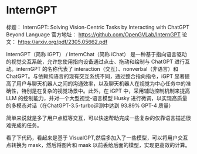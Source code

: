 # InternGPT

标题： InternGPT: Solving Vision-Centric Tasks by Interacting with ChatGPT Beyond Language
官方地址： https://github.com/OpenGVLab/InternGPT
论文： https://arxiv.org/pdf/2305.05662.pdf

InternGPT（简称 iGPT） / InternChat（简称 iChat） 是一种基于指向语言驱动的视觉交互系统，允许您使用指向设备通过点击、拖动和绘制与 ChatGPT 进行互动。internGPT 的名称代表了 interaction（交互）、nonverbal（非语言）和 ChatGPT。与依赖纯语言的现有交互系统不同，通过整合指向指令，iGPT 显著提高了用户与聊天机器人之间的沟通效率，以及聊天机器人在视觉为中心任务中的准确性，特别是在复杂的视觉场景中。此外，在 iGPT 中，采用辅助控制机制来提高 LLM 的控制能力，并对一个大型视觉-语言模型 Husky 进行微调，以实现高质量的多模态对话（在ChatGPT-3.5-turbo评测中达到 93.89% GPT-4 质量）

简单来说就是多了用户点框等交互，可以快速帮助完成一些复杂的仅靠语言描述很难完成的任务。

看了下代码，看起来是基于 VisualGPT,然后多加入了一些模型，可以将用户交互点转换为 mask，然后将图片和 mask 以前丢给后面的模型，实现更高效的计算。

